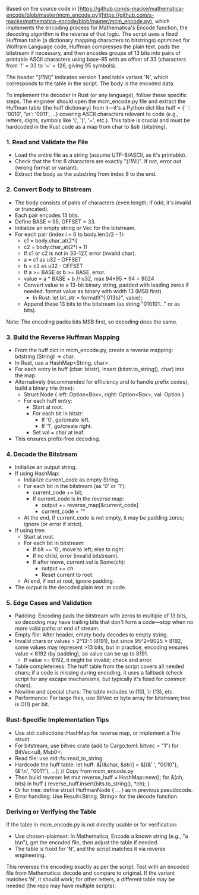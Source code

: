 

Based on the source code in [https://github.com/s-macke/mathematica-encode/blob/master/mcm_encode.py](https://github.com/s-macke/mathematica-encode/blob/master/mcm_encode.py), which implements the encoding process for Mathematica's Encode function, the decoding algorithm is the reverse of that logic. The script uses a fixed Huffman table (a dictionary mapping characters to bitstrings) optimized for Wolfram Language code, Huffman compresses the plain text, pads the bitstream if necessary, and then encodes groups of 13 bits into pairs of printable ASCII characters using base-95 with an offset of 33 (characters from '!' = 33 to '~' = 126, giving 95 symbols).

The header "(_!1N!_)" indicates version 1 and table variant 'N', which corresponds to the table in the script. The body is the encoded data.

To implement the decoder in Rust (or any language), follow these specific steps. The engineer should open the mcm_encode.py file and extract the Huffman table (the huff dictionary) from it—it's a Python dict like huff = {' ': '0010', '\n': '0011', ...} covering ASCII characters relevant to code (e.g., letters, digits, symbols like '(', ')', '=', etc.). This table is crucial and must be hardcoded in the Rust code as a map from char to &str (bitstring).

### 1. Read and Validate the File

- Load the entire file as a string (assume UTF-8/ASCII, as it's printable).
- Check that the first 8 characters are exactly "(_!1N!_)". If not, error out (wrong format or variant).
- Extract the body as the substring from index 8 to the end.

### 2. Convert Body to Bitstream

- The body consists of pairs of characters (even length; if odd, it's invalid or truncated).
- Each pair encodes 13 bits.
- Define BASE = 95, OFFSET = 33.
- Initialize an empty string or Vec<bool> for the bitstream.</bool>
- For each pair (index i = 0 to body.len()/2 - 1):
    - c1 = body.char_at(2*i)
    - c2 = body.char_at(2*i + 1)
    - If c1 or c2 is not in 33-127, error (invalid char).
    - a = c1 as u32 - OFFSET
    - b = c2 as u32 - OFFSET
    - If a >= BASE or b >= BASE, error.
    - value = a * BASE + b // u32, max 94*95 + 94 = 9024
    - Convert value to a 13-bit binary string, padded with leading zeros if needed: format value as binary with width 13 (MSB first).
        - In Rust: let bit_str = format!("{:013b}", value);
    - Append these 13 bits to the bitstream (as string "010101..." or as bits).

Note: The encoding packs bits MSB first, so decoding does the same.

### 3. Build the Reverse Huffman Mapping

- From the huff dict in mcm_encode.py, create a reverse mapping: bitstring (String) -> char.
- In Rust, use a HashMap<String, char>.
- For each entry in huff (char: bitstr), insert (bitstr.to_string(), char) into the map.
- Alternatively (recommended for efficiency and to handle prefix codes), build a binary trie (tree):
    - Struct Node { left: Option<Box<node>>, right: Option&#x3C;Box<node>>, val: Option<char> }</char></node></node>
    - For each huff entry:
        - Start at root.
        - For each bit in bitstr:
            - If '0', go/create left.
            - If '1', go/create right.
        - Set val = char at leaf.
- This ensures prefix-free decoding.

### 4. Decode the Bitstream

- Initialize an output string.
- If using HashMap:
    - Initialize current_code as empty String.
    - For each bit in the bitstream (as '0' or '1'):
        - current_code += bit;
        - If current_code is in the reverse map:
            - output += reverse_map[&current_code]
            - current_code = ""
    - At the end, if current_code is not empty, it may be padding zeros; ignore (or error if strict).
- If using tree:
    - Start at root.
    - For each bit in bitstream:
        - If bit == '0', move to left; else to right.
        - If no child, error (invalid bitstream).
        - If after move, current.val is Some(ch):
            - output += ch
            - Reset current to root.
    - At end, if not at root, ignore padding.
- The output is the decoded plain text .m code.

### 5. Edge Cases and Validation

- Padding: Encoding pads the bitstream with zeros to multiple of 13 bits, so decoding may have trailing bits that don't form a code—stop when no more valid paths or end of stream.
- Empty file: After header, empty body decodes to empty string.
- Invalid chars or values > 2^13-1 (8191), but since 95^2=9025 > 8192, some values may represent >13 bits, but in practice, encoding ensures value < 8192 (by padding), so value can be up to 8191.
    - If value >= 8192, it might be invalid; check and error.
- Table completeness: The huff table from the script covers all needed chars; if a code is missing during encoding, it uses a fallback (check script for any escape mechanisms, but typically it's fixed for common chars).
- Newline and special chars: The table includes \n (10), \r (13), etc.
- Performance: For large files, use BitVec or byte array for bitstream; tree is O(1) per bit.

### Rust-Specific Implementation Tips

- Use std::collections::HashMap for reverse map, or implement a Trie struct.
- For bitstream, use bitvec crate (add to Cargo.toml: bitvec = "1") for BitVec<u8, Msb0>.
- Read file: use std::fs::read_to_string.
- Hardcode the huff table: let huff: &[(&char, &str)] = &[(&' ', "0010"), (&'\n', "0011"), ...]; // Copy from mcm_encode.py
- Then build reverse: let mut reverse_huff = HashMap::new(); for &(ch, bits) in huff { reverse_huff.insert(bits.to_string(), *ch); }
- Or for tree: define struct HuffmanNode { ... } as in previous pseudocode.
- Error handling: Use Result<String, String> for the decode function.

### Deriving or Verifying the Table

If the table in mcm_encode.py is not directly usable or for verification:

- Use chosen-plaintext: In Mathematica, Encode a known string (e.g., "a b\n"), get the encoded file, then adjust the table if needed.
- The table is fixed for 'N', and the script matches it via reverse engineering.

This reverses the encoding exactly as per the script. Test with an encoded file from Mathematica: decode and compare to original. If the variant matches 'N', it should work; for other letters, a different table may be needed (the repo may have multiple scripts).